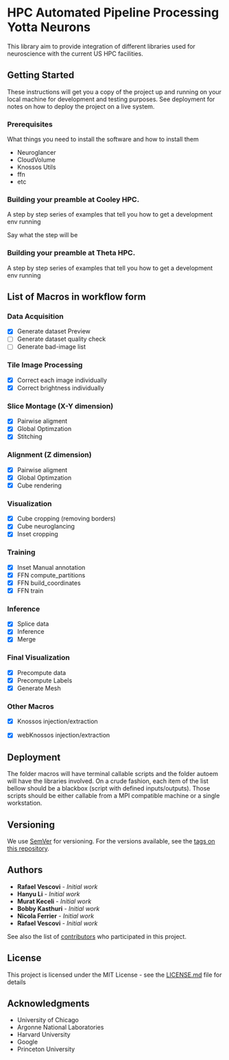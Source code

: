 # HPC Automated Pipeline Processing Yotta Neurons

This library aim to provide integration of different libraries used for neuroscience with the current US HPC facilities.



## Getting Started

These instructions will get you a copy of the project up and running on your local machine for development and testing purposes. See deployment for notes on how to deploy the project on a live system.

### Prerequisites

What things you need to install the software and how to install them

* Neuroglancer
* CloudVolume
* Knossos Utils
* ffn
* etc

### Building your preamble at Cooley HPC.

A step by step series of examples that tell you how to get a development env running

Say what the step will be


### Building your preamble at Theta HPC.

A step by step series of examples that tell you how to get a development env running


## List of Macros in workflow form

### Data Acquisition
- [x] Generate dataset Preview
- [ ] Generate dataset quality check
- [ ] Generate bad-image list

### Tile Image Processing
- [x] Correct each image individually
- [x] Correct brightness individually

### Slice Montage (X-Y dimension)
- [x] Pairwise aligment
- [x] Global Optimzation
- [x] Stitching

### Alignment (Z dimension)
- [x] Pairwise aligment
- [x] Global Optimzation
- [x] Cube rendering

### Visualization 
- [x] Cube cropping (removing borders)
- [x] Cube neuroglancing
- [x] Inset cropping

### Training
- [x] Inset Manual annotation
- [x] FFN compute_partitions
- [x] FFN build_coordinates
- [x] FFN train

### Inference
- [x] Splice data
- [x] Inference
- [x] Merge

### Final Visualization
- [x] Precompute data
- [x] Precompute Labels
- [x] Generate Mesh

### Other Macros
- [x] Knossos injection/extraction
- [x] webKnossos injection/extraction



## Deployment

The folder macros will have terminal callable scripts and the folder autoem will have the libraries involved.
On a crude fashion, each item of the list bellow should be a blackbox (script with defined inputs/outputs).
Those scripts should be either callable from a MPI compatible machine or a single workstation.


## Versioning

We use [SemVer](http://semver.org/) for versioning. For the versions available, see the [tags on this repository](https://github.com/your/project/tags). 

## Authors

* **Rafael Vescovi** - *Initial work*
* **Hanyu Li** - *Initial work*
* **Murat Keceli** - *Initial work*
* **Bobby Kasthuri** - *Initial work*
* **Nicola Ferrier** - *Initial work*
* **Rafael Vescovi** - *Initial work*

See also the list of [contributors](https://github.com/ravescovi/autoem/contributors) who participated in this project.

## License

This project is licensed under the MIT License - see the [LICENSE.md](LICENSE.md) file for details

## Acknowledgments

* University of Chicago
* Argonne National Laboratories
* Harvard University
* Google
* Princeton University
